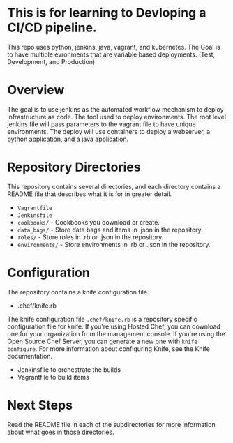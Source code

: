 This is for learning to Devloping a CI/CD pipeline.
==========

 This repo uses python, jenkins, java, vagrant, and kubernetes. The Goal is to have multiple evronments that are variable based deployments. (Test, Development, and Production)

Overview
========

The goal is to use jenkins as the automated workflow mechanism to deploy infrastructure as code. The tool used to deploy environments. The root level jenkins file will pass parameters to the vagrant file to have unique environments. The deploy will use containers to deploy a webserver, a python application, and a java application. 

Repository Directories
======================

This repository contains several directories, and each directory contains a README file that describes what it is for in greater detail.
* `Vagrantfile`
* `Jenkinsfile` 
* `cookbooks/` - Cookbooks you download or create.
* `data_bags/` - Store data bags and items in .json in the repository.
* `roles/` - Store roles in .rb or .json in the repository.
* `environments/` - Store environments in .rb or .json in the repository.

Configuration
=============

The repository contains a knife configuration file.

* .chef/knife.rb

The knife configuration file `.chef/knife.rb` is a repository specific configuration file for knife. If you're using Hosted Chef, you can download one for your organization from the management console. If you're using the Open Source Chef Server, you can generate a new one with `knife configure`. For more information about configuring Knife, see the Knife documentation.

* Jenkinsfile to orchestrate the builds
* Vagrantfile to build items 

Next Steps
==========

Read the README file in each of the subdirectories for more information about what goes in those directories.
